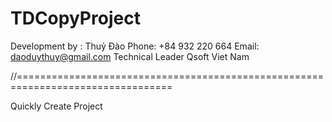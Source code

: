 # TDCopyProject

Development by : Thuỷ Đào
Phone: +84 932 220 664
Email: daoduythuy@gmail.com
Technical Leader Qsoft Viet Nam

//=================================================================================

Quickly Create Project
